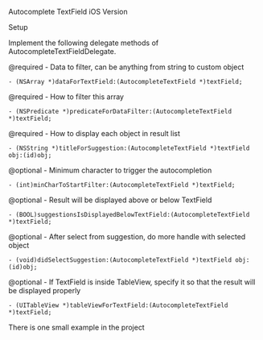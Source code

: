Autocomplete TextField iOS Version

Setup

Implement the following delegate methods of AutocompleteTextFieldDelegate.

@required - Data to filter, can be anything from string to custom object

	- (NSArray *)dataForTextField:(AutocompleteTextField *)textField;
	
@required - How to filter this array

	- (NSPredicate *)predicateForDataFilter:(AutocompleteTextField *)textField;
	
@required - How to display each object in result list

	- (NSString *)titleForSuggestion:(AutocompleteTextField *)textField obj:(id)obj;

@optional - Minimum character to trigger the autocompletion

	- (int)minCharToStartFilter:(AutocompleteTextField *)textField;
	
@optional - Result will be displayed above or below TextField

	- (BOOL)suggestionsIsDisplayedBelowTextField:(AutocompleteTextField *)textField;
	
@optional - After select from suggestion, do more handle with selected object
	
	- (void)didSelectSuggestion:(AutocompleteTextField *)textField obj:(id)obj;

@optional - If TextField is inside TableView, specify it so that the result will be displayed properly

	- (UITableView *)tableViewForTextField:(AutocompleteTextField *)textField;

There is one small example in the project